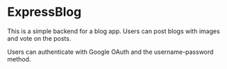 # ExpressBlog

This is a simple backend for a blog app. Users can post blogs with images and vote on the posts.

Users can authenticate with Google OAuth and the username-password method.
